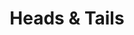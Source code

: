 ---
pid: LLP33
title: Heads & Tails
location_transcription: City Hall
zipcode: 
outside_phl: 
neighborhood: 
age: '11'
age_range: 6-13
instagram: 
image_file_name: LLP_33.jpg
proposal_transcription: 
topic: Globalism
topic_summary: '0'
type: Other No Form
keywords_other: 
credit: Brian Eng
image_labels: 
twitter: 
facebook: 
permalink: "/monuments/llp33/"
layout: item-page
---